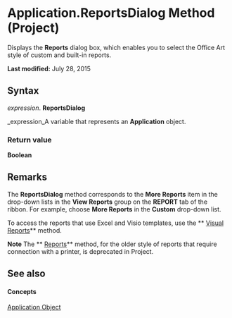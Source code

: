 
# Application.ReportsDialog Method (Project)
Displays the  **Reports** dialog box, which enables you to select the Office Art style of custom and built-in reports.

 **Last modified:** July 28, 2015


## Syntax

 _expression_. **ReportsDialog**

 _expression_A variable that represents an  **Application** object.


### Return value

 **Boolean**


## Remarks

The  **ReportsDialog** method corresponds to the **More Reports** item in the drop-down lists in the **View Reports** group on the **REPORT** tab of the ribbon. For example, choose **More Reports** in the **Custom** drop-down list.

To access the reports that use Excel and Visio templates, use the  ** [Visual Reports](4934cdcf-06b0-020c-3741-4ef70944cf98.md)** method.


 **Note**  The  ** [Reports](5288cc2d-538f-59c8-6c69-2244b1179cc1.md)** method, for the older style of reports that require connection with a printer, is deprecated in Project.


## See also


#### Concepts


 [Application Object](8eb91712-7784-a102-38c0-19bb056c27e9.md)
